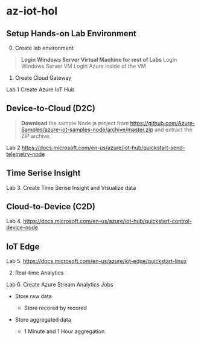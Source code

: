 # az-iot-hol

## Setup Hands-on Lab Environment

00. Create lab environment

> __Login Windows Server Virtual Machine for rest of Labs__
> Login Windows Server VM
> Login Azure inside of the VM 

01. Create Cloud Gateway

Lab 1 Create Azure IoT Hub

## Device-to-Cloud (D2C)

> __Download__ the sample Node.js project from https://github.com/Azure-Samples/azure-iot-samples-node/archive/master.zip and extract the ZIP archive.

Lab 2 https://docs.microsoft.com/en-us/azure/iot-hub/quickstart-send-telemetry-node

## Time Serise Insight

Lab 3. Create Time Serise Insight and Visualize data

## Cloud-to-Device (C2D)

Lab 4. https://docs.microsoft.com/en-us/azure/iot-hub/quickstart-control-device-node

## IoT Edge

Lab 5. https://docs.microsoft.com/en-us/azure/iot-edge/quickstart-linux

02. Real-time Analytics

Lab 6. Create Azure Stream Analytics Jobs

* Store raw data
    * Store recored by recored

* Store aggregated data
    * 1 Minute and 1 Hour aggregation